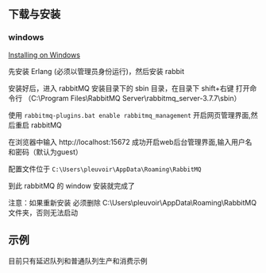 

## 下载与安装

### windows 

[Installing on Windows](https://www.rabbitmq.com/install-windows.html)

先安装 Erlang (必须以管理员身份运行)，然后安装 rabbit

安装好后，进入 rabbitMQ 安装目录下的 sbin 目录，在目录下 shift+右键 打开命令行
（C:\Program Files\RabbitMQ Server\rabbitmq_server-3.7.7\sbin）

使用 `rabbitmq-plugins.bat enable rabbitmq_management` 开启网页管理界面,然后重启 rabbitMQ 

在浏览器中输入 http://localhost:15672 成功开启web后台管理界面,输入用户名和密码（默认为guest）

配置文件位于 `C:\Users\pleuvoir\AppData\Roaming\RabbitMQ`

到此 rabbitMQ 的 window 安装就完成了

注意：如果重新安装 必须删除 C:\Users\pleuvoir\AppData\Roaming\RabbitMQ 文件夹，否则无法启动


## 示例

目前只有延迟队列和普通队列生产和消费示例
